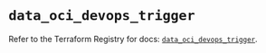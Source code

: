 # `data_oci_devops_trigger`

Refer to the Terraform Registry for docs: [`data_oci_devops_trigger`](https://registry.terraform.io/providers/oracle/oci/6.18.0/docs/data-sources/devops_trigger).
